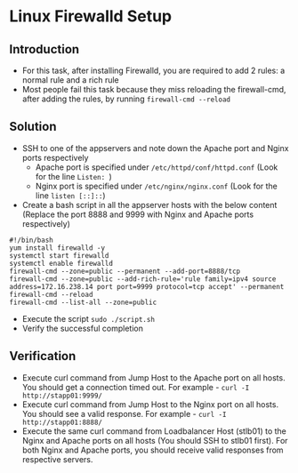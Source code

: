 # Linux Firewalld Setup
## Introduction
* For this task, after installing Firewalld, you are required to add 2 rules: a normal rule and a rich rule
* Most people fail this task because they miss reloading the firewall-cmd, after adding the rules, by running `firewall-cmd --reload`

## Solution
* SSH to one of the appservers and note down the Apache port and Nginx ports respectively
  * Apache port is specified under `/etc/httpd/conf/httpd.conf` (Look for the line `Listen: `)
  * Nginx port is specified under `/etc/nginx/nginx.conf` (Look for the line `listen [::]::`)
* Create a bash script in all the appserver hosts with the below content (Replace the port 8888 and 9999 with Nginx and Apache ports respectively)
```UNIX
#!/bin/bash
yum install firewalld -y
systemctl start firewalld
systemctl enable firewalld
firewall-cmd --zone=public --permanent --add-port=8888/tcp
firewall-cmd --zone=public --add-rich-rule='rule family=ipv4 source address=172.16.238.14 port port=9999 protocol=tcp accept' --permanent
firewall-cmd --reload
firewall-cmd --list-all --zone=public
 ```  
* Execute the script `sudo ./script.sh`
* Verify the successful completion

## Verification
* Execute curl command from Jump Host to the Apache port on all hosts. You should get a connection timed out. For example - `curl -I http://stapp01:9999/`
* Execute curl command from Jump Host to the Nginx port on all hosts. You should see a valid response. For example - `curl -I http://stapp01:8888/`
* Execute the same curl command from Loadbalancer Host (stlb01) to the Nginx and Apache ports on all hosts (You should SSH to stlb01 first). For both Nginx and Apache ports, you should receive valid responses from respective servers.
